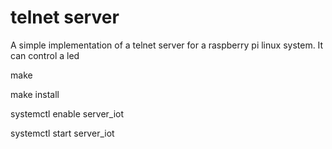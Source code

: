 telnet server
======

A simple implementation of a telnet server for a raspberry pi linux system.
It can control a led

make

make install

systemctl enable server_iot

systemctl start server_iot

